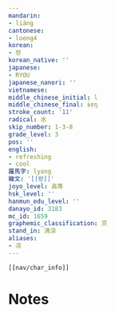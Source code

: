```yaml
---
mandarin:
- liáng
cantonese:
- loeng4
korean:
- 량
korean_native: ''
japanese:
- RYOU
japanese_nanori: ''
vietnamese:
middle_chinese_initial: l
middle_chinese_final: ɨɐŋ
stroke_count: '11'
radical: 水
skip_number: 1-3-8
grade_level: 3
pos: ''
english:
- refreshing
- cool
羅馬字: lyang
韓文: '[[량]]'
joyo_level: 高等
hsk_level: ''
hanmun_edu_level: ''
danayo_id: 3183
mc_id: 1659
graphemic_classification: 京
stand_in: 清涼
aliases:
- 凉
---
```

```meta-bind-embed
[[nav/char_info]]
```

# Notes
